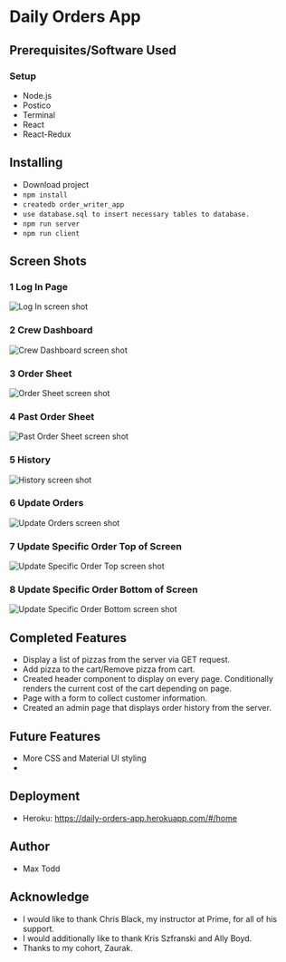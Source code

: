 # Daily Orders App

## Prerequisites/Software Used

### Setup

- Node.js
- Postico
- Terminal
- React
- React-Redux


## Installing

- Download project
- `npm install`
- `createdb order_writer_app`
- `use database.sql to insert necessary tables to database.`
- `npm run server`
- `npm run client`


## Screen Shots

### 1 Log In Page
![Log In screen shot](wireframes/Log_In.png)

### 2 Crew Dashboard
![Crew Dashboard screen shot](wireframes/Crew_Dashboard.png)

### 3 Order Sheet
![Order Sheet screen shot](wireframes/Order_Sheet.png)

### 4 Past Order Sheet
![Past Order Sheet screen shot](wireframes/Yesterday's_Order.png)

### 5 History
![History screen shot](wireframes/History.png)

### 6 Update Orders
![Update Orders screen shot](wireframes/Update_Orders.png)

### 7 Update Specific Order Top of Screen
![Update Specific Order Top screen shot](wireframes/Update_Specific_Order_Top.png)

### 8 Update Specific Order Bottom of Screen
![Update Specific Order Bottom screen shot](wireframes/Update_Specific_Order_Bottom.png)


## Completed Features

- Display a list of pizzas from the server via GET request.
- Add pizza to the cart/Remove pizza from cart.
- Created header component to display on every page. Conditionally renders the current cost of the cart depending on page.
- Page with a form to collect customer information.
- Created an admin page that displays order history from the server.


## Future Features

- More CSS and Material UI styling
- 


## Deployment

- Heroku: https://daily-orders-app.herokuapp.com/#/home


## Author

- Max Todd


## Acknowledge 

- I would like to thank Chris Black, my instructor at Prime, for all of his support. 
- I would additionally like to thank Kris Szfranski and Ally Boyd.
- Thanks to my cohort, Zaurak.





